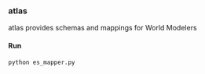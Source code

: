 ### atlas
atlas provides schemas and mappings for World Modelers


#### Run 
```
python es_mapper.py
```
